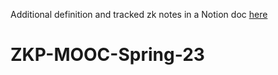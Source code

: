 Additional definition and tracked zk notes in a Notion doc [here](https://alexdphan.notion.site/ZK-Definitions-27ecd807c44147feb5665bfadd1bdf09)


# ZKP-MOOC-Spring-23
